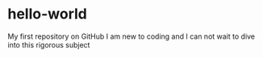 # hello-world
My first repository on GitHub
I am new to coding and I can not wait to dive into this rigorous subject
